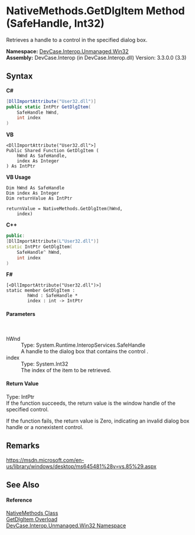 # NativeMethods.GetDlgItem Method (SafeHandle, Int32)
 

Retrieves a handle to a control in the specified dialog box.

**Namespace:**&nbsp;<a href="N_DevCase_Interop_Unmanaged_Win32">DevCase.Interop.Unmanaged.Win32</a><br />**Assembly:**&nbsp;DevCase.Interop (in DevCase.Interop.dll) Version: 3.3.0.0 (3.3)

## Syntax

**C#**<br />
``` C#
[DllImportAttribute("User32.dll")]
public static IntPtr GetDlgItem(
	SafeHandle hWnd,
	int index
)
```

**VB**<br />
``` VB
<DllImportAttribute("User32.dll">]
Public Shared Function GetDlgItem ( 
	hWnd As SafeHandle,
	index As Integer
) As IntPtr
```

**VB Usage**<br />
``` VB Usage
Dim hWnd As SafeHandle
Dim index As Integer
Dim returnValue As IntPtr

returnValue = NativeMethods.GetDlgItem(hWnd, 
	index)
```

**C++**<br />
``` C++
public:
[DllImportAttribute(L"User32.dll")]
static IntPtr GetDlgItem(
	SafeHandle^ hWnd, 
	int index
)
```

**F#**<br />
``` F#
[<DllImportAttribute("User32.dll")>]
static member GetDlgItem : 
        hWnd : SafeHandle * 
        index : int -> IntPtr 

```


#### Parameters
&nbsp;<dl><dt>hWnd</dt><dd>Type: System.Runtime.InteropServices.SafeHandle<br />A handle to the dialog box that contains the control .</dd><dt>index</dt><dd>Type: System.Int32<br />The index of the item to be retrieved.</dd></dl>

#### Return Value
Type: IntPtr<br />If the function succeeds, the return value is the window handle of the specified control. 

 If the function fails, the return value is Zero, indicating an invalid dialog box handle or a nonexistent control.

## Remarks
<a href="https://msdn.microsoft.com/en-us/library/windows/desktop/ms645481%28v=vs.85%29.aspx" target="_blank">https://msdn.microsoft.com/en-us/library/windows/desktop/ms645481%28v=vs.85%29.aspx</a>

## See Also


#### Reference
<a href="T_DevCase_Interop_Unmanaged_Win32_NativeMethods">NativeMethods Class</a><br /><a href="Overload_DevCase_Interop_Unmanaged_Win32_NativeMethods_GetDlgItem">GetDlgItem Overload</a><br /><a href="N_DevCase_Interop_Unmanaged_Win32">DevCase.Interop.Unmanaged.Win32 Namespace</a><br />